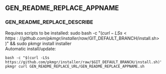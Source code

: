 ## GEN_README_REPLACE_APPNAME
  
### GEN_README_REPLACE_DESCRIBE  
  
Requires scripts to be installed: sudo bash -c "$(curl -LSs <https://github.com/pkmgr/installer/raw/$GIT_DEFAULT_BRANCH/install.sh>)" && sudo pkmgr install installer  
Automatic install/update:  

```shell
bash -c "$(curl -LSs https://github.com/pkmgr/installer/raw/$GIT_DEFAULT_BRANCH/install.sh)"
pkmgr curl GEN_README_REPLACE_URL/GEN_README_REPLACE_APPNAME.sh
```
